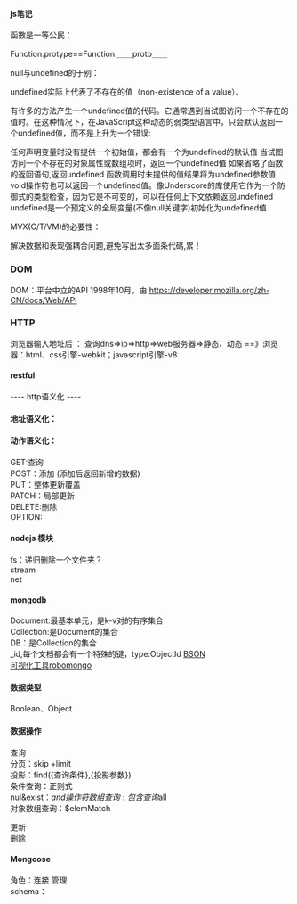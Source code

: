 #### js笔记

函數是一等公民：

Function.protype==Function.＿＿proto＿＿

null与undefined的于别：

undefined实际上代表了不存在的值（non-existence of a value）。

有许多的方法产生一个undefined值的代码。它通常遇到当试图访问一个不存在的值时。在这种情况下，在JavaScript这种动态的弱类型语言中，只会默认返回一个undefined值，而不是上升为一个错误:

任何声明变量时没有提供一个初始值，都会有一个为undefined的默认值
当试图访问一个不存在的对象属性或数组项时，返回一个undefined值
如果省略了函数的返回语句,返回undefined
函数调用时未提供的值结果将为undefined参数值
void操作符也可以返回一个undefined值。像Underscore的库使用它作为一个防御式的类型检查，因为它是不可变的，可以在任何上下文依赖返回undefined
undefined是一个预定义的全局变量(不像null关键字)初始化为undefined值

MVX(C/T/VM)的必要性：　

解决数据和表现强耦合问题,避免写出太多面条代碼,累！

### DOM
DOM：平台中立的API
1998年10月，由
https://developer.mozilla.org/zh-CN/docs/Web/API

### HTTP
浏览器输入地址后 ：
查询dns=>ip=>http=>web服务器=>静态、动态
==》浏览器：html、css引擎-webkit；javascript引擎-v8


#### restful
---- http语义化 ----   
#### 地址语义化：   
#### 动作语义化：  
GET:查询   
POST：添加 (添加后返回新增的数据)     
PUT：整体更新覆盖   
PATCH：局部更新  
DELETE:删除  
OPTION:

#### nodejs 模块
fs：递归删除一个文件夹？    
stream   
net   

#### mongodb
Document:最基本单元，是k-v对的有序集合  
Collection:是Document的集合  
DB：是Collection的集合  
_id,每个文档都会有一个特殊的键，type:ObjectId 
[BSON](http://bsonspec.org)  
[可视化工具robomongo](https://robomongo.org/download)    

#### 数据类型
Boolean、Object  
 

#### 数据操作
查询  
    分页：skip +limit  
    投影：find({查询条件},{投影参数})   
    条件查询：正则式  
    nul&exist：$and操作符  
    数组查询:包含查询$all        
    对象数组查询：$elemMatch
    
更新  
删除  

#### Mongoose
角色：连接 管理  
schema：

